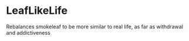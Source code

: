 # LeafLikeLife
 Rebalances smokeleaf to be more similar to real life, as far as withdrawal and addictiveness
